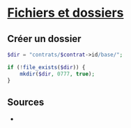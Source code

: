 # [Fichiers et dossiers](readme.md)

## Créer un dossier

```php
$dir = "contrats/$contrat->id/base/";

if (!file_exists($dir)) {
    mkdir($dir, 0777, true);
}
```

## Sources

* []()